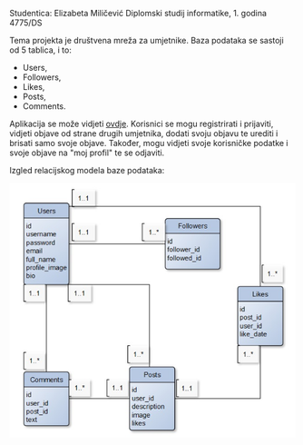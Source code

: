 Studentica:
Elizabeta Miličević
Diplomski studij informatike, 1. godina
4775/DS

Tema projekta je društvena mreža za umjetnike. 
Baza podataka se sastoji od 5 tablica, i to:
- Users, 
- Followers,
- Likes,
- Posts,
- Comments.

Aplikacija se može vidjeti <a href="http://132.226.216.68:8080/posts">ovdje</a>. Korisnici se mogu registrirati i prijaviti, vidjeti objave od strane drugih umjetnika, dodati svoju objavu te urediti i brisati samo svoje objave. Također, mogu vidjeti svoje korisničke podatke i svoje objave na "moj profil" te se odjaviti.

Izgled relacijskog modela baze podataka:

![ERD](artists.jpg)

